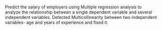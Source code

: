 Predict the salary of employers using Multiple regression analysis to analyze the relationship between a single dependent variable and several independent variables. Detected Multicollinearity between two independent variables- age and years of experience and fixed it.
